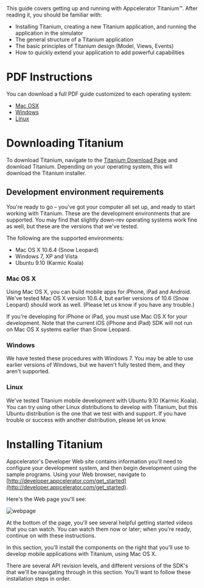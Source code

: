 <summary>
This guide covers getting up and running with Appcelerator Titanium&trade;. After reading it, you should be familiar with:

* Installing Titanium, creating a new Titanium application, and running the application in the simulator
* The general structure of a Titanium application
* The basic principles of Titanium design (Model, Views, Events)
* How to quickly extend your application to add powerful capabilities
</summary>

# PDF Instructions

You can download a full PDF guide customized to each operating system:

* [Mac OSX](http://assets.appcelerator.com.s3.amazonaws.com/docs/GettingStartedTitanium_Mac.pdf)
* [Windows](http://assets.appcelerator.com.s3.amazonaws.com/docs/GettingStartedTitanium_Windows.pdf)
* [Linux](http://assets.appcelerator.com.s3.amazonaws.com/docs/GettingStartedTitanium_Linux.pdf)



# Downloading Titanium

To download Titanium, navigate to the [Titanium Download Page](http://www.appcelerator.com/download) and download Titanium. Depending on your operating system, this will download the Titanium installer. 

## Development environment requirements

You're ready to go – you've got your computer all set up, and ready to start working with Titanium. These are the development environments that are supported. You may find that slightly down-rev operating systems work fine as well, but these are the versions that we've tested.

<info>
The following are the supported environments:

* Mac OS X 10.6.4 (Snow Leopard)
* Windows 7, XP and Vista
* Ubuntu 9.10 (Karmic Koala)
</info>


### Mac OS X

Using Mac OS X, you can build mobile apps for iPhone, iPad and Android.
We've tested Mac OS X version 10.6.4, but earlier versions of 10.6 (Snow Leopard) should work as well. (Please let us know if you have any trouble.)

<note>If you're developing for iPhone or iPad, you must use Mac OS X for your development. Note that the current iOS (iPhone and iPad) SDK will not run on Mac OS X systems earlier than Snow Leopard.</note>


### Windows

We have tested these procedures with Windows 7. You may be able to use earlier versions of Windows, but we haven't fully tested them, and they aren't supported.

### Linux

We've tested Titanium mobile development with Ubuntu 9.10 (Karmic Koala).
You can try using other Linux distributions to develop with Titanium, but this Ubuntu distribution is the one that we test with and support. If you have trouble or success with another distribution, please let us know.


# Installing Titanium

Appcelerator's Developer Web site contains information you'll need to configure your development system, and then begin development using the sample programs. Using your Web browser, navigate to [http://developer.appcelerator.com/get_started](http://developer.appcelerator.com/get_started).

Here's the Web page you'll see:

![webpage](../assets/images/guides/getting_started/webpage.png)

At the bottom of the page, you'll see several helpful getting started videos that you can watch. You can watch them now or later; when you're ready, continue on with these instructions.

In this section, you'll install the components on the right that you'll use to develop mobile applications with Titanium, using Mac OS X.

There are several API revision levels, and different versions of the SDK's that we'll be navigating through in this section. You'll want to follow these installation steps in order.


